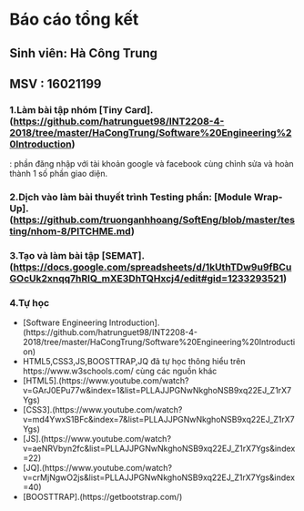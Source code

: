 # Báo cáo tổng kết
## Sinh viên: Hà Công Trung
## MSV      : 16021199

### 1.Làm bài tập nhóm [Tiny Card].(https://github.com/hatrunguet98/INT2208-4-2018/tree/master/HaCongTrung/Software%20Engineering%20Introduction)
: phần đăng nhập với tài khoản google và facebook cùng chỉnh sửa và hoàn thành 1 số phần giao diện.
### 2.Dịch vào làm bài thuyết trình Testing phần: [Module Wrap-Up].(https://github.com/truonganhhoang/SoftEng/blob/master/testing/nhom-8/PITCHME.md)

### 3.Tạo và làm bài tập [SEMAT].(https://docs.google.com/spreadsheets/d/1kUthTDw9u9fBCuGOcUk2xnqq7hRlQ_mXE3DhTQHxcj4/edit#gid=1233293521)

### 4.Tự học

<ul>
<li>[Software Engineering Introduction].(https://github.com/hatrunguet98/INT2208-4-2018/tree/master/HaCongTrung/Software%20Engineering%20Introduction)</li>
<li>HTML5,CSS3,JS,BOOSTTRAP,JQ đã tự học thông hiểu trên https://www.w3schools.com/ cùng các nguồn khác</li>
<li>[HTML5].(https://www.youtube.com/watch?v=GArJ0EPu77w&index=1&list=PLLAJJPGNwNkghoNSB9xq22EJ_Z1rX7Ygs) </li>
<li>[CSS3].(https://www.youtube.com/watch?v=md4YwxS1BFc&index=7&list=PLLAJJPGNwNkghoNSB9xq22EJ_Z1rX7Ygs)</li>
<li>[JS].(https://www.youtube.com/watch?v=aeNRVbyn2fc&list=PLLAJJPGNwNkghoNSB9xq22EJ_Z1rX7Ygs&index=22)</li>
<li>[JQ].(https://www.youtube.com/watch?v=crMjNgwO2js&list=PLLAJJPGNwNkghoNSB9xq22EJ_Z1rX7Ygs&index=40)</li>
<li>[BOOSTTRAP].(https://getbootstrap.com/)</li>
</ul>